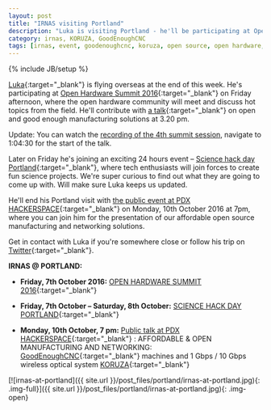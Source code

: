 ```yaml
---
layout: post
title: "IRNAS visiting Portland"
description: "Luka is visiting Portland - he'll be participating at Open Hardware Summit 2016, Science hack day Portland and presenting our projects at PDX HACKERSPACE."
category: irnas, KORUZA, GoodEnoughCNC
tags: [irnas, event, goodenoughcnc, koruza, open source, open hardware, public talk, Portland]
---
```

{% include JB/setup %}


[Luka](https://twitter.com/slomusti){:target="_blank"} is flying overseas at the end of this week. He's participating at [Open Hardware Summit 2016](http://2016.oshwa.org/){:target="_blank"}  on Friday afternoon, where the open hardware community will meet and discuss hot topics from the field. He'll contribute with [a talk](http://2016.oshwa.org/schedule-1/){:target="_blank"} on open and good enough manufacturing solutions at 3.20 pm.

Update: You can watch the [recording of the 4th summit session](http://www.ustream.tv/recorded/92035458), navigate to 1:04:30 for the start of the talk.

Later on Friday he's joining an exciting 24 hours event – [Science hack day Portland](http://portland.sciencehackday.org/){:target="_blank"}, where tech enthusiasts will join forces to create fun science projects. We're super curious to find out what they are going to come up with. Will make sure Luka keeps us updated.

He'll end his Portland visit with [the public event at PDX HACKERSPACE](http://calagator.org/events/1250470920){:target="_blank"} on Monday, 10th October 2016 at 7pm, where you can join him for the presentation of our affordable open source manufacturing and networking solutions. 

Get in contact with Luka if you're somewhere close or follow his trip on [Twitter](https://twitter.com/slomusti){:target="_blank"}.

**IRNAS @ PORTLAND:**

- **Friday,  7th October 2016:** [OPEN HARDWARE SUMMIT 2016](http://2016.oshwa.org/){:target="_blank"}

- **Friday, 7th October – Saturday, 8th October:** [SCIENCE HACK DAY PORTLAND](http://portland.sciencehackday.org/){:target="_blank"}

- **Monday, 10th October, 7 pm:** [Public talk at PDX HACKERSPACE](http://calagator.org/events/1250470920){:target="_blank"} : AFFORDABLE & OPEN MANUFACTURING AND NETWORKING: [GoodEnoughCNC](http://goodenoughcnc.eu/){:target="_blank"} machines and 1 Gbps / 10 Gbps wireless optical system [KORUZA](http://koruza.net/){:target="_blank"} 

[![irnas-at-portland]({{ site.url }}/post_files/portland/irnas-at-portland.jpg){: .img-full}]({{ site.url }}/post_files/portland/irnas-at-portland.jpg){: .img-open}

